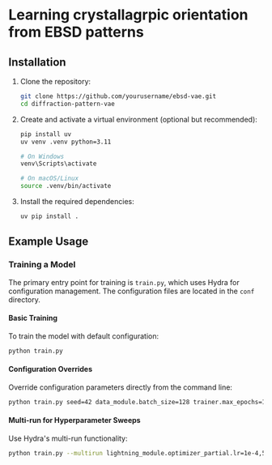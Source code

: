 # Learning crystallagrpic orientation from EBSD patterns



## Installation

1. Clone the repository:
   ```bash
   git clone https://github.com/yourusername/ebsd-vae.git
   cd diffraction-pattern-vae
   ```

2. Create and activate a virtual environment (optional but recommended):
   ```bash
   pip install uv
   uv venv .venv python=3.11

   # On Windows
   venv\Scripts\activate

   # On macOS/Linux
   source .venv/bin/activate
   ```

3. Install the required dependencies:
   ```bash
   uv pip install .
   ```

## Example Usage

### Training a Model

The primary entry point for training is `train.py`, which uses Hydra for configuration management. The configuration files are located in the `conf` directory.

#### Basic Training

To train the model with default configuration:

```bash
python train.py
```

#### Configuration Overrides
Override configuration parameters directly from the command line:

```bash
python train.py seed=42 data_module.batch_size=128 trainer.max_epochs=100
```


#### Multi-run for Hyperparameter Sweeps
Use Hydra's multi-run functionality:

```bash
python train.py --multirun lightning_module.optimizer_partial.lr=1e-4,5e-4,1e-3 data_module.batch_size=64,128,256
```
